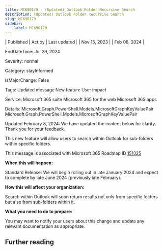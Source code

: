 ```yaml
---
title: MC690179 - (Updated) Outlook Folder Recursive Search
description: (Updated) Outlook Folder Recursive Search
slug: MC690179
sidebar:
    label: MC690179
---
```



| Published | Act by | Last updated |
| Nov 15, 2023 |  | Feb 08, 2024 |

EndDateTime: Jul 29, 2024

Severity: normal

Category: stayInformed

IsMajorChange: False

Tags: Updated message New feature User impact

Service: Microsoft 365 suite Microsoft 365 for the web Microsoft 365 apps

Details: Microsoft.Graph.PowerShell.Models.MicrosoftGraphKeyValuePair Microsoft.Graph.PowerShell.Models.MicrosoftGraphKeyValuePair

<p style="">Updated February 8, 2024: We have updated the content below for clarity. Thank you for your feedback.</p><p style="">This new feature will allow users to search within Outlook for sub-folders within specific&nbsp;folders.<br></p>
<p>This message is associated with Microsoft 365 Roadmap ID <a href="https://www.microsoft.com/microsoft-365/roadmap?filters=&amp;searchterms=151025" target="_blank">151025</a></p>
<p><b>When this will happen:</b></p><p>Standard Release: We will begin rolling out in late January 2024 and expect to complete by late June 2024 (previously late February).</p>

<p><b>How this will affect your organization:</b></p>

<p>Search within Outlook will soon return results not only from specific folders but also from sub-folders within it.</p>
<p><b>What you need to do to prepare:</b></p>
<p>You may want to notify your users about this change and update any relevant documentation as appropriate.</p>

## Further reading
